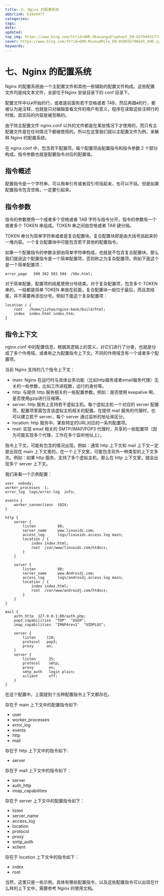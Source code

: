 ```yaml
---
title: 七、Nginx 的配置系统
abbrlink: b16e9477
categories: 
tags: 
date: 
updated: 
top_img: https://www.bing.com/th?id=OHR.OkavangoElephant_EN-US7949357706_UHD.jpg
cover: https://www.bing.com/th?id=OHR.MuseumMile_EN-US8035796645_UHD.jpg
keywords: 
---
```

# 七、Nginx 的配置系统

Nginx 的配置系统由一个主配置文件和其他一些辅助的配置文件构成。这些配置文件均是纯文本文件，全部位于Nginx 安装目录下的 conf 目录下。

配置文件中以`#`开始的行，或者是前面有若干空格或者 TAB，然后再跟`#`的行，都被认为是注释，也就是只对编辑查看文件的用户有意义，程序在读取这些注释行的时候，其实际的内容是被忽略的。

由于除主配置文件 nginx.conf 以外的文件都是在某些情况下才使用的，而只有主配置文件是在任何情况下都被使用的。所以在这里我们就以主配置文件为例，来解释 Nginx 的配置系统。

在 nginx.conf 中，包含若干配置项。每个配置项由配置指令和指令参数 2 个部分构成。指令参数也就是配置指令对应的配置值。

## 指令概述

配置指令是一个字符串，可以用单引号或者双引号括起来，也可以不括。但是如果配置指令包含空格，一定要引起来。

## 指令参数

指令的参数使用一个或者多个空格或者 TAB 字符与指令分开。指令的参数有一个或者多个 TOKEN 串组成。TOKEN 串之间由空格或者 TAB 键分隔。

TOKEN 串分为简单字符串或者是复合配置块。复合配置块即是由大括号括起来的一堆内容。一个复合配置块中可能包含若干其他的配置指令。

如果一个配置指令的参数全部由简单字符串构成，也就是不包含复合配置块，那么我们就说这个配置指令是一个简单配置项，否则称之为复杂配置项。例如下面这个是一个简单配置项：

```nginx
error_page   500 502 503 504  /50x.html;
```

对于简单配置，配置项的结尾使用分号结束。对于复杂配置项，包含多个 TOKEN 串的，一般都是简单 TOKEN 串放在前面，复合配置块一般位于最后，而且其结尾，并不需要再添加分号。例如下面这个复杂配置项：

```nginx
location / {
    root   /home/jizhao/nginx-book/build/html;
    index  index.html index.htm;
}
```

## 指令上下文

nginx.conf 中的配置信息，根据其逻辑上的意义，对它们进行了分类，也就是分成了多个作用域，或者称之为配置指令上下文。不同的作用域含有一个或者多个配置项。

当前 Nginx 支持的几个指令上下文：

- main: Nginx 在运行时与具体业务功能（比如http服务或者email服务代理）无关的一些参数，比如工作进程数，运行的身份等。
- http: 与提供 http 服务相关的一些配置参数。例如：是否使用 keepalive 啊，是否使用gzip进行压缩等。
- server: http 服务上支持若干虚拟主机。每个虚拟主机一个对应的 server 配置项，配置项里面包含该虚拟主机相关的配置。在提供 mail 服务的代理时，也可以建立若干 server，每个 server 通过监听的地址来区分。
- location: http 服务中，某些特定的URL对应的一系列配置项。
- mail: 实现 email 相关的 SMTP/IMAP/POP3 代理时，共享的一些配置项（因为可能实现多个代理，工作在多个监听地址上）。

指令上下文，可能有包含的情况出现。例如：通常 http 上下文和 mail 上下文一定是出现在 main 上下文里的。在一个上下文里，可能包含另外一种类型的上下文多次。例如：如果 http 服务，支持了多个虚拟主机，那么在 http 上下文里，就会出现多个 server 上下文。

我们来看一个示例配置：

```nginx
user  nobody;
worker_processes  1;
error_log  logs/error.log  info;

events {
    worker_connections  1024;
}

http {  
    server {  
        listen          80;  
        server_name     www.linuxidc.com;  
        access_log      logs/linuxidc.access.log main;  
        location / {  
            index index.html;  
            root  /var/www/linuxidc.com/htdocs;  
        }  
    }  

    server {  
        listen          80;  
        server_name     www.Androidj.com;  
        access_log      logs/androidj.access.log main;  
        location / {  
            index index.html;  
            root  /var/www/androidj.com/htdocs;  
        }  
    }  
}

mail {
    auth_http  127.0.0.1:80/auth.php;
    pop3_capabilities  "TOP"  "USER";
    imap_capabilities  "IMAP4rev1"  "UIDPLUS";

    server {
        listen     110;
        protocol   pop3;
        proxy      on;
    }
    server {
        listen      25;
        protocol    smtp;
        proxy       on;
        smtp_auth   login plain;
        xclient     off;
    }
}
```

在这个配置中，上面提到个五种配置指令上下文都存在。

存在于 main 上下文中的配置指令如下:

- user
- worker_processes
- error_log
- events
- http
- mail

存在于 http 上下文中的指令如下:

- server

存在于 mail 上下文中的指令如下：

- server
- auth_http
- imap_capabilities

存在于 server 上下文中的配置指令如下：

- listen
- server_name
- access_log
- location
- protocol
- proxy
- smtp_auth
- xclient

存在于 location 上下文中的指令如下：

- index
- root

当然，这里只是一些示例。具体有哪些配置指令，以及这些配置指令可以出现在什么样的上下文中，需要参考 Nginx 的使用文档。